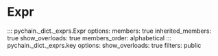 # Expr

::: pychain._dict._exprs.Expr
    options:
      members: true
      inherited_members: true
      show_overloads: true
      members_order: alphabetical
::: pychain._dict._exprs.key
    options:
      show_overloads: true
      filters: public
